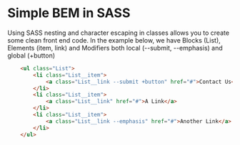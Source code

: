 # Simple BEM in SASS

Using SASS nesting and character escaping in classes allows you to create some clean front end code. In the example below, we have Blocks (List), Elements (item, link) and Modifiers both local (--submit, --emphasis) and global (+button)

```html
    <ul class="List">
        <li class="List__item">
            <a class="List__link --submit +button" href="#">Contact Us</a>
        </li>
        <li class="List__item">
            <a class="List__link" href="#">A Link</a>
        </li>
        <li class="List__item">
            <a class="List__link --emphasis" href="#">Another Link</a>
        </li>
    </ul>
```
